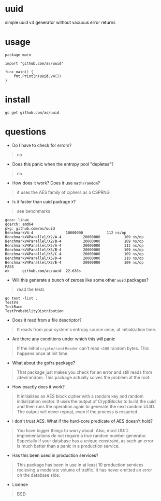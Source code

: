 # uuid
simple uuid v4 generator without vacuous error returns

# usage

```
package main

import "github.com/as/uuid"

func main() {
	fmt.Println(uuid.V4())
}
```

# install

`go get github.com/as/uuid`


# questions

- Do I have to check for errors?
> no

- Does this panic when the entropy pool "depletes"?
> no

- How does it work? Does it use `math/random`?
> it uses the AES family of ciphers as a CSPRNG 

- Is it faster than uuid package `X`?
> see benchmarks
```
goos: linux
goarch: amd64
pkg: github.com/as/uuid
BenchmarkV4-4           	10000000	       112 ns/op
BenchmarkV4Parallel/X2/A-4       	20000000	       109 ns/op
BenchmarkV4Parallel/X2/B-4       	20000000	       109 ns/op
BenchmarkV4Parallel/X5/A-4       	20000000	       113 ns/op
BenchmarkV4Parallel/X5/B-4       	20000000	       109 ns/op
BenchmarkV4Parallel/X5/C-4       	20000000	       109 ns/op
BenchmarkV4Parallel/X5/D-4       	20000000	       110 ns/op
BenchmarkV4Parallel/X5/E-4       	20000000	       109 ns/op
PASS
ok  	github.com/as/uuid	22.638s
```

- Will this generate a bunch of zeroes like some other `uuid` packages?
> read the tests

```
go test -list .
TestV4
TestRace
TestProbabilityDistribution
```

- Does it read from a file descriptor?
> It reads from your system's entropy source once, at initialization time.

- Are there any conditions under which this will panic
> If the initial `crypto/rand` `Reader` can't read `<100` random bytes. This happens once at init time.

- What about the gofrs package?
> That package just makes you check for an error and still reads from /dev/random. This package actually solves the problem at the root.

- How exactly does it work?
> It initializes an AES block cipher with a random key and random initialization vector. It uses the output of CryptBlocks to build the uuid and then runs the operation again to generate the next random UUID. The output will never repeat, even if the process is restarted.

- I don't trust AES. What if the hard-core predicate of AES doesn't hold?
> You have bigger things to worry about. Also, most UUID implementations do not require a true random number generator. Especially if your database has a unique constraint, as such an error is much better than a panic in a production service.

- Has this been used in production services?
> This package has been in use in at least 10 production services recieving a moderate volume of traffic. It has never emitted an error on the database side.

- License
>BSD


